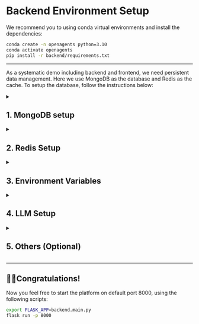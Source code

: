 # Backend Environment Setup

We recommend you to using conda virtual environments and install the dependencies:

```bash
conda create -n openagents python=3.10
conda activate openagents
pip install -r backend/requirements.txt
```

---

As a systematic demo including backend and frontend, we need persistent data management. Here we use MongoDB as the database and Redis as the cache. To setup the database, follow the instructions below:

<details>
    <summary>
        <h2>
            1. MongoDB setup
        </h2>
    </summary>

For the mac environment, following the instructions below to install MongoDB.
Assume you have [brew](https://brew.sh) installed in your mac.

```bash
brew tap mongodb/brew
brew update
brew install mongodb-community@6.0
```


Start the mongodb

```bash
brew services start mongodb-community@6.0
```


Create collections.
```bash
mongosh
> use xlang
> db.createCollection("user")
> db.createCollection("message")
> db.createCollection("conversation")
> db.createCollection("folder")
> show collections
```
</details>


<details>
    <summary>
        <h2>
            2. Redis Setup
        </h2>
    </summary>

For MAC environment:
```bash
brew install redis
```

For Linux environment:
```bash
curl -fsSL https://packages.redis.io/gpg | sudo gpg --dearmor -o /usr/share/keyrings/redis-archive-keyring.gpg

echo "deb [signed-by=/usr/share/keyrings/redis-archive-keyring.gpg] https://packages.redis.io/deb $(lsb_release -cs) main" | sudo tee /etc/apt/sources.list.d/redis.list

sudo apt-get update
sudo apt-get install redis
```

To start redis:
For Linux environment:
```bash
systemctl start redis-server &
```
For Mac environment:
```bash
brew services start redis
```
</details>


<details>
    <summary>
        <h2>
            3. Environment Variables
        </h2>
    </summary>
Set these environment variables in your terminal to use redis & database, otherwise just stored in python global variables.
The max redis memory is now set to 500MB, when the memory is full, LRU data will be removed.
Redis serves as cache, the persistent data will be stored in MongoDB and will be retrieved when cache miss.

```bash
export VARIABLE_REGISTER_BACKEND=redis
export MESSAGE_MEMORY_MANAGER_BACKEND=database
export JUPYTER_KERNEL_MEMORY_MANAGER_BACKEND=database
```

</details>


<details>
    <summary>
        <h2>
            4. LLM Setup
        </h2>
    </summary>

Set your OpenAI key (if you use OpenAI API):
```bash
export OPENAI_API_KEY=<OPENAI_API_KEY>
```

Set your Anthropic key (if you use Anthropic API):
```bash
export ANTHROPIC_API_KEY=<ANTHROPIC_API_KEY>
```

</details>



<details>
    <summary>
        <h2>
            5. Others (Optional)
        </h2>
    </summary>

**5.1 Kaggle Setup for Kaggle Search Tool (Necessary if you use KaggleSearchTool in data agent)**

Please follow [Kaggle Public API page](https://www.kaggle.com/docs/api#installation) and save your API token to your device, which should be save in `~/.kaggle/kaggle.json`.

**5.2 Auto Tool Selection (Necessary if you use "Auto" in plugins agent)**

We also have auto tool selection for plugin system, to use, you can set up the environment use the following commands:

```bash
git clone https://github.com/xlang-ai/instructor-embedding
cd instructor-embedding
pip install -r requirements.txt
pip install InstructorEmbedding
cd ..
```

**5.3 Code Execution Docker (Necessary if you want the code executed in sandbox)**

If you want to start sandbox docker instead of on local OS to execute Python programs safely and avoid co-current conflicts caused by multi-users/kernels, follow the instructions below.

First, start the Python code interpreter docker we built for the data agent(see instructions under [code-interpreter-docker](https://github.com/xlang-ai/xlang-code-interpreter)) repository. The default docker port is `localhost:8100`.
```bash
docker pull xlanglab/xlang-code-interpreter-python
docker run -d --rm \
    --name codeint \
    --env-file real_agents/data_agent/.code_interpreter_docker_env \
    --mount type=bind,source=<PATH_TO_PROJECT>/backend/data,target=/home \
    -p 8100:8100 \
    --ip=10.1.1.2 \
    --cap-add SYS_RESOURCE \
    --cap-add SYS_PTRACE \
    --cap-add NET_ADMIN \
    xlanglab/xlang-code-interpreter-python
```

Next, set code execution mode to docker ("local" by default):
```bash
export CODE_EXECUTION_MODE="docker"
```
</details>



---
## 🎉🎉Congratulations!

Now you feel free to start the platform on default port 8000, using the following scripts:

```bash
export FLASK_APP=backend.main.py
flask run -p 8000
```